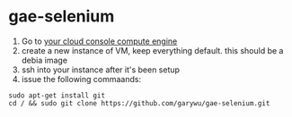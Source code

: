 # gae-selenium

1. Go to [your cloud console compute engine](https://console.cloud.google.com/compute/instances)
2. create a new instance of VM, keep everything default. this should be a debia image
3. ssh into your instance after it's been setup
4. issue the following commaands:

```
sudo apt-get install git
cd / && sudo git clone https://github.com/garywu/gae-selenium.git
```
